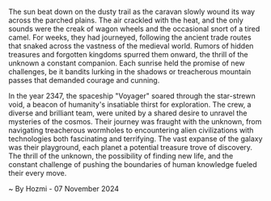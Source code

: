 
The sun beat down on the dusty trail as the caravan slowly wound its way across the parched plains. The air crackled with the heat, and the only sounds were the creak of wagon wheels and the occasional snort of a tired camel. For weeks, they had journeyed, following the ancient trade routes that snaked across the vastness of the medieval world. Rumors of hidden treasures and forgotten kingdoms spurred them onward, the thrill of the unknown a constant companion. Each sunrise held the promise of new challenges, be it bandits lurking in the shadows or treacherous mountain passes that demanded courage and cunning.

In the year 2347, the spaceship "Voyager" soared through the star-strewn void, a beacon of humanity's insatiable thirst for exploration. The crew, a diverse and brilliant team, were united by a shared desire to unravel the mysteries of the cosmos. Their journey was fraught with the unknown, from navigating treacherous wormholes to encountering alien civilizations with technologies both fascinating and terrifying. The vast expanse of the galaxy was their playground, each planet a potential treasure trove of discovery. The thrill of the unknown, the possibility of finding new life, and the constant challenge of pushing the boundaries of human knowledge fueled their every move. 

~ By Hozmi - 07 November 2024
